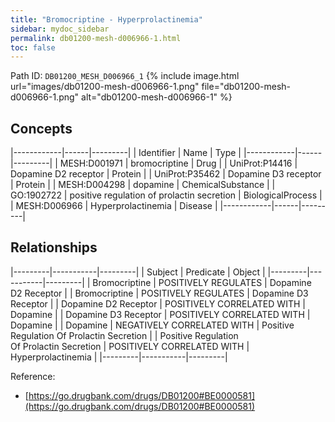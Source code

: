 ```yaml
---
title: "Bromocriptine - Hyperprolactinemia"
sidebar: mydoc_sidebar
permalink: db01200-mesh-d006966-1.html
toc: false 
---
```



Path ID: `DB01200_MESH_D006966_1`
{% include image.html url="images/db01200-mesh-d006966-1.png" file="db01200-mesh-d006966-1.png" alt="db01200-mesh-d006966-1" %}

## Concepts

|------------|------|---------|
| Identifier | Name | Type    |
|------------|------|---------|
| MESH:D001971 | bromocriptine | Drug |
| UniProt:P14416 | Dopamine D2 receptor | Protein |
| UniProt:P35462 | Dopamine D3 receptor | Protein |
| MESH:D004298 | dopamine | ChemicalSubstance |
| GO:1902722 | positive regulation of prolactin secretion | BiologicalProcess |
| MESH:D006966 | Hyperprolactinemia | Disease |
|------------|------|---------|

## Relationships

|---------|-----------|---------|
| Subject | Predicate | Object  |
|---------|-----------|---------|
| Bromocriptine | POSITIVELY REGULATES | Dopamine D2 Receptor |
| Bromocriptine | POSITIVELY REGULATES | Dopamine D3 Receptor |
| Dopamine D2 Receptor | POSITIVELY CORRELATED WITH | Dopamine |
| Dopamine D3 Receptor | POSITIVELY CORRELATED WITH | Dopamine |
| Dopamine | NEGATIVELY CORRELATED WITH | Positive Regulation Of Prolactin Secretion |
| Positive Regulation Of Prolactin Secretion | POSITIVELY CORRELATED WITH | Hyperprolactinemia |
|---------|-----------|---------|

Reference: 
  - [https://go.drugbank.com/drugs/DB01200#BE0000581](https://go.drugbank.com/drugs/DB01200#BE0000581)
